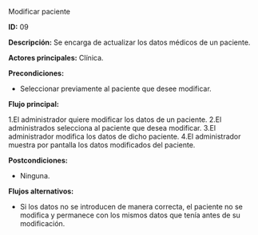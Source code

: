 Modificar paciente

**ID:** 09

**Descripción:** Se encarga de actualizar los datos médicos de un paciente.

**Actores principales:** Clínica.

**Precondiciones:**

* Seleccionar previamente al paciente que desee modificar.

**Flujo principal:**

1.El administrador quiere modificar los datos de un paciente.
2.El administrados selecciona al paciente que desea modificar.
3.El administrador modifica los datos de dicho paciente.
4.El administrador muestra por pantalla los datos modificados del paciente.

**Postcondiciones:**

* Ninguna.

**Flujos alternativos:**

* Si los datos no se introducen de manera correcta, el paciente no se modifica y permanece con los mismos datos que tenía antes de su modificación.
